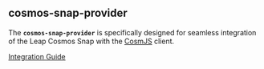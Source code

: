 ## **cosmos-snap-provider**

The **`cosmos-snap-provider`** is specifically designed for seamless integration of the Leap Cosmos Snap with the [CosmJS](https://github.com/cosmos/cosmjs) client.

[Integration Guide](https://docs.leapwallet.io/cosmos/leap-metamask-snap/integrating-snaps/cosmos-snap-provider)
